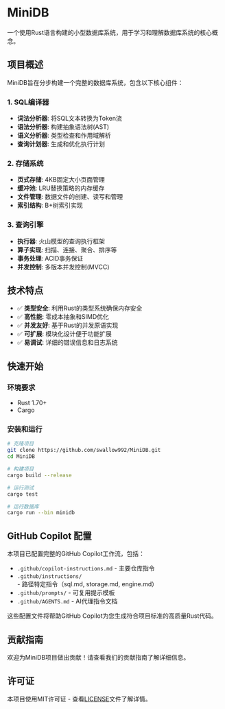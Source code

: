 # MiniDB

一个使用Rust语言构建的小型数据库系统，用于学习和理解数据库系统的核心概念。

## 项目概述

MiniDB旨在分步构建一个完整的数据库系统，包含以下核心组件：

### 1. SQL编译器
- **词法分析器**: 将SQL文本转换为Token流
- **语法分析器**: 构建抽象语法树(AST)
- **语义分析器**: 类型检查和作用域解析
- **查询计划器**: 生成和优化执行计划

### 2. 存储系统
- **页式存储**: 4KB固定大小页面管理
- **缓冲池**: LRU替换策略的内存缓存
- **文件管理**: 数据文件的创建、读写和管理
- **索引结构**: B+树索引实现

### 3. 查询引擎
- **执行器**: 火山模型的查询执行框架
- **算子实现**: 扫描、连接、聚合、排序等
- **事务处理**: ACID事务保证
- **并发控制**: 多版本并发控制(MVCC)

## 技术特点

- ✅ **类型安全**: 利用Rust的类型系统确保内存安全
- ✅ **高性能**: 零成本抽象和SIMD优化
- ✅ **并发友好**: 基于Rust的并发原语实现
- ✅ **可扩展**: 模块化设计便于功能扩展
- ✅ **易调试**: 详细的错误信息和日志系统

## 快速开始

### 环境要求

- Rust 1.70+
- Cargo

### 安装和运行

```bash
# 克隆项目
git clone https://github.com/swallow992/MiniDB.git
cd MiniDB

# 构建项目
cargo build --release

# 运行测试
cargo test

# 运行数据库
cargo run --bin minidb
```

## GitHub Copilot 配置

本项目已配置完整的GitHub Copilot工作流，包括：

- `.github/copilot-instructions.md` - 主要仓库指令
- `.github/instructions/` - 路径特定指令（sql.md, storage.md, engine.md）
- `.github/prompts/` - 可复用提示模板
- `.github/AGENTS.md` - AI代理指令文档

这些配置文件将帮助GitHub Copilot为您生成符合项目标准的高质量Rust代码。

## 贡献指南

欢迎为MiniDB项目做出贡献！请查看我们的贡献指南了解详细信息。

## 许可证

本项目使用MIT许可证 - 查看[LICENSE](LICENSE)文件了解详情。